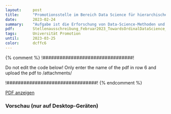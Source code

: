 ```yaml
---
layout:     post
title:      "Promotionsstelle im Bereich Data Science für hierarchische Daten"
date:       2023-02-24
summary:    "Aufgabe ist die Erforschung von Data-Science-Methoden und -Algorithmen für hierarchische Daten. Hierfür werden neben einem Masterabschluss in Informatik, Mathematik, Physik oder einem verwandten Gebiet insbesondere gute Kenntnisse in Programmierung und diskreten Strukturen benötigt."
pdf:        Stellenausschreibung_Februar2023_TowardsOrdinalDataScience_ZFF.pdf
tags:       Universität Promotion
until:		2023-03-25
color:      dcffc6
---
```


{% comment %}
!################################!

Do not edit the code below! Only enter the name of the pdf in row 6 and upload the pdf to /attachments/

!################################!
{% endcomment %}

<a class="btn btn-primary" href="{{ site.url }}/attachments/{{page.pdf}}">PDF anzeigen</a>

<h3>Vorschau (nur auf Desktop-Geräten)</h3>
<div class="d-none d-sm-block">
    <object data="{{ site.url }}/attachments/{{page.pdf}}" width="100%" height="1010" type='application/pdf'>
    </object>
</div>
